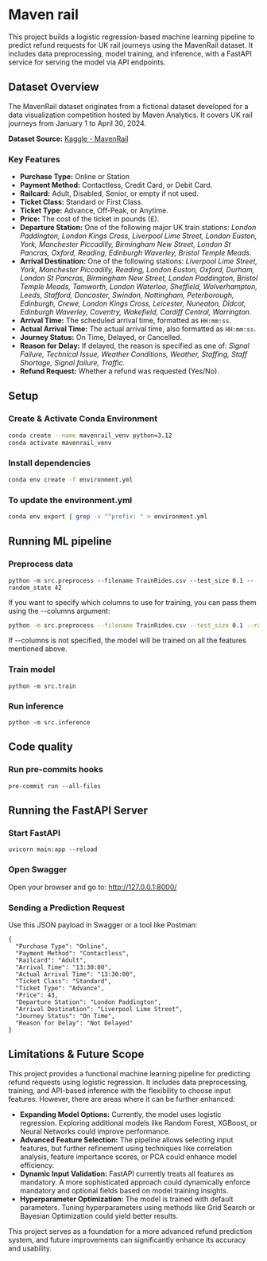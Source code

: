 # Maven rail

This project builds a logistic regression-based machine learning pipeline to predict refund requests for UK rail journeys using the MavenRail dataset. It includes data preprocessing, model training, and inference, with a FastAPI service for serving the model via API endpoints.

## Dataset Overview

The MavenRail dataset originates from a fictional dataset developed for a data visualization competition hosted by Maven Analytics. It covers UK rail journeys from January 1 to April 30, 2024.

**Dataset Source:** [Kaggle - MavenRail](https://www.kaggle.com/datasets/helddata/uk-train-rides-maven-rail-challenge)

### Key Features
- **Purchase Type:** Online or Station
- **Payment Method:** Contactless, Credit Card, or Debit Card.
- **Railcard:** Adult, Disabled, Senior, or empty if not used.
- **Ticket Class:** Standard or First Class.
- **Ticket Type:** Advance, Off-Peak, or Anytime.
- **Price:** The cost of the ticket in pounds (£).
- **Departure Station:** One of the following major UK train stations:
  *London Paddington, London Kings Cross, Liverpool Lime Street, London Euston, York, Manchester Piccadilly, Birmingham New Street, London St Pancras, Oxford, Reading, Edinburgh Waverley, Bristol Temple Meads.*
- **Arrival Destination:** One of the following stations:
  *Liverpool Lime Street, York, Manchester Piccadilly, Reading, London Euston, Oxford, Durham, London St Pancras, Birmingham New Street, London Paddington, Bristol Temple Meads, Tamworth, London Waterloo, Sheffield, Wolverhampton, Leeds, Stafford, Doncaster, Swindon, Nottingham, Peterborough, Edinburgh, Crewe, London Kings Cross, Leicester, Nuneaton, Didcot, Edinburgh Waverley, Coventry, Wakefield, Cardiff Central, Warrington.*
- **Arrival Time:** The scheduled arrival time, formatted as `HH:mm:ss`.
- **Actual Arrival Time:** The actual arrival time, also formatted as `HH:mm:ss`.
- **Journey Status:** On Time, Delayed, or Cancelled.
- **Reason for Delay:** If delayed, the reason is specified as one of:
  *Signal Failure, Technical Issue, Weather Conditions, Weather, Staffing, Staff Shortage, Signal failure, Traffic.*
- **Refund Request:** Whether a refund was requested (Yes/No).

## Setup

### Create & Activate Conda Environment
```bash
conda create --name mavenrail_venv python=3.12
conda activate mavenrail_venv
```

### Install dependencies
```bash
conda env create -f environment.yml
```

### To update the environment.yml
```bash
conda env export | grep -v "^prefix: " > environment.yml
```

## Running ML pipeline

### Preprocess data
```
python -m src.preprocess --filename TrainRides.csv --test_size 0.1 --random_state 42
```
If you want to specify which columns to use for training, you can pass them using the --columns argument:
```bash
python -m src.preprocess --filename TrainRides.csv --test_size 0.1 --random_state 42 --columns col1 col2 col3
```
If --columns is not specified, the model will be trained on all the features mentioned above.

### Train model
```
python -m src.train
```

### Run inference
```
python -m src.inference
```

## Code quality
### Run pre-commits hooks
```
pre-commit run --all-files
```

## Running the FastAPI Server
### Start FastAPI
```
uvicorn main:app --reload
```

### Open Swagger
Open your browser and go to: http://127.0.0.1:8000/

### Sending a Prediction Request
Use this JSON payload in Swagger or a tool like Postman:
```
{
  "Purchase Type": "Online",
  "Payment Method": "Contactless",
  "Railcard": "Adult",
  "Arrival Time": "13:30:00",
  "Actual Arrival Time": "13:30:00",
  "Ticket Class": "Standard",
  "Ticket Type": "Advance",
  "Price": 43,
  "Departure Station": "London Paddington",
  "Arrival Destination": "Liverpool Lime Street",
  "Journey Status": "On Time",
  "Reason for Delay": "Not Delayed"
}
```
## Limitations & Future Scope
This project provides a functional machine learning pipeline for predicting refund requests using logistic regression. It includes data preprocessing, training, and API-based inference with the flexibility to choose input features. However, there are areas where it can be further enhanced:
- **Expanding Model Options:** Currently, the model uses logistic regression. Exploring additional models like Random Forest, XGBoost, or Neural Networks could improve performance.
- **Advanced Feature Selection:** The pipeline allows selecting input features, but further refinement using techniques like correlation analysis, feature importance scores, or PCA could enhance model efficiency.
- **Dynamic Input Validation:** FastAPI currently treats all features as mandatory. A more sophisticated approach could dynamically enforce mandatory and optional fields based on model training insights.
- **Hyperparameter Optimization:** The model is trained with default parameters. Tuning hyperparameters using methods like Grid Search or Bayesian Optimization could yield better results.

This project serves as a foundation for a more advanced refund prediction system, and future improvements can significantly enhance its accuracy and usability.
